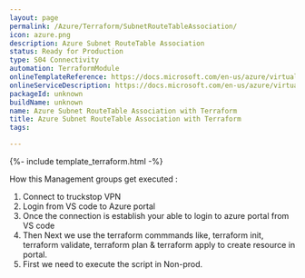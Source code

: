 ```yaml
---
layout: page
permalink: /Azure/Terraform/SubnetRouteTableAssociation/
icon: azure.png
description: Azure Subnet RouteTable Association
status: Ready for Production
type: S04 Connectivity
automation: TerraformModule
onlineTemplateReference: https://docs.microsoft.com/en-us/azure/virtual-network/tutorial-create-route-table-portal
onlineServiceDescription: https://docs.microsoft.com/en-us/azure/virtual-network/manage-route-table
packageId: unknown
buildName: unknown
name: Azure Subnet RouteTable Association with Terraform
title: Azure Subnet RouteTable Association with Terraform
tags:

---
```

{%- include template_terraform.html -%}

How this Management groups get executed :

1. Connect to truckstop VPN
2. Login from VS code to Azure portal
3. Once the connection is establish your able to login to azure portal from VS code
4. Then Next we use the terraform commmands like, terraform init, terraform validate, terraform plan & terraform apply to create resource in portal.
5. First we need to execute the script in Non-prod.